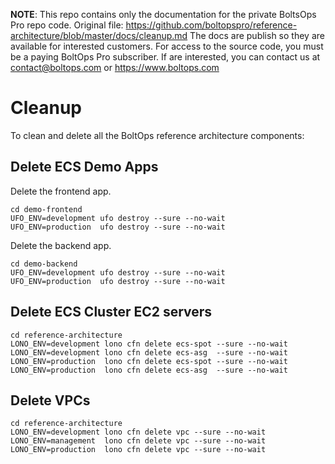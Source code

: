 <!-- note marker start -->
**NOTE**: This repo contains only the documentation for the private BoltsOps Pro repo code.
Original file: https://github.com/boltopspro/reference-architecture/blob/master/docs/cleanup.md
The docs are publish so they are available for interested customers.
For access to the source code, you must be a paying BoltOps Pro subscriber.
If are interested, you can contact us at contact@boltops.com or https://www.boltops.com

<!-- note marker end -->

# Cleanup

To clean and delete all the BoltOps reference architecture components:

## Delete ECS Demo Apps

Delete the frontend app.

    cd demo-frontend
    UFO_ENV=development ufo destroy --sure --no-wait
    UFO_ENV=production  ufo destroy --sure --no-wait

Delete the backend app.

    cd demo-backend
    UFO_ENV=development ufo destroy --sure --no-wait
    UFO_ENV=production  ufo destroy --sure --no-wait

## Delete ECS Cluster EC2 servers

    cd reference-architecture
    LONO_ENV=development lono cfn delete ecs-spot --sure --no-wait
    LONO_ENV=development lono cfn delete ecs-asg  --sure --no-wait
    LONO_ENV=production  lono cfn delete ecs-spot --sure --no-wait
    LONO_ENV=production  lono cfn delete ecs-asg  --sure --no-wait

## Delete VPCs

    cd reference-architecture
    LONO_ENV=development lono cfn delete vpc --sure --no-wait
    LONO_ENV=management  lono cfn delete vpc --sure --no-wait
    LONO_ENV=production  lono cfn delete vpc --sure --no-wait
